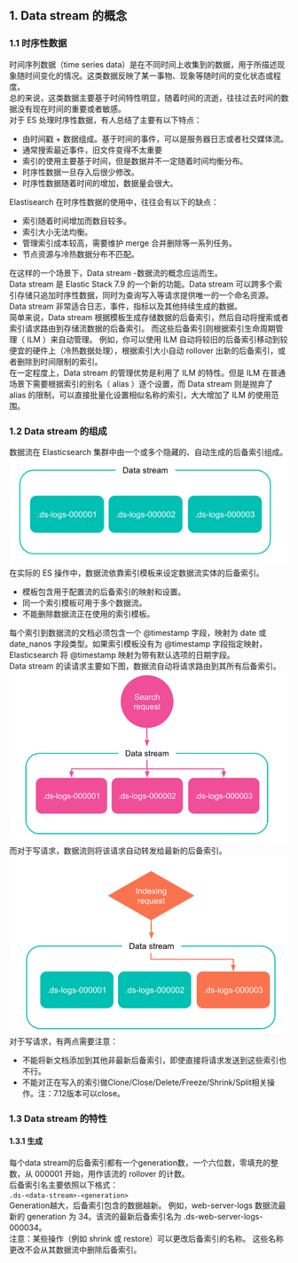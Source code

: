 ## 1.	Data stream 的概念
### 1.1 时序性数据
时间序列数据（time series data）是在不同时间上收集到的数据，用于所描述现象随时间变化的情况。这类数据反映了某一事物、现象等随时间的变化状态或程度。  
总的来说，这类数据主要基于时间特性明显，随着时间的流逝，往往过去时间的数据没有现在时间的重要或者敏感。  
对于 ES 处理时序性数据，有人总结了主要有以下特点：  
* 由时间戳 + 数据组成。基于时间的事件，可以是服务器日志或者社交媒体流。
* 通常搜索最近事件，旧文件变得不太重要
* 索引的使用主要基于时间，但是数据并不一定随着时间均衡分布。
* 时序性数据一旦存入后很少修改。
* 时序性数据随着时间的增加，数据量会很大。  

Elastisearch 在时序性数据的使用中，往往会有以下的缺点：  
* 索引随着时间增加而数目较多。
* 索引大小无法均衡。
* 管理索引成本较高，需要维护 merge 合并删除等一系列任务。
* 节点资源与冷热数据分布不匹配。  

在这样的一个场景下，Data stream -数据流的概念应运而生。  
Data stream 是 Elastic Stack 7.9 的一个新的功能。Data stream 可以跨多个索引存储只追加时序性数据，同时为查询写入等请求提供唯一的一个命名资源。 Data stream 非常适合日志，事件，指标以及其他持续生成的数据。  
简单来说，Data stream 根据模板生成存储数据的后备索引，然后自动将搜索或者索引请求路由到存储流数据的后备索引。 而这些后备索引则根据索引生命周期管理（ ILM ）来自动管理。 例如，你可以使用 ILM 自动将较旧的后备索引移动到较便宜的硬件上（冷热数据处理），根据索引大小自动 rollover 出新的后备索引，或者删除到时间限制的索引。  
在一定程度上，Data stream 的管理优势是利用了 ILM 的特性。但是 ILM 在普通场景下需要根据索引的别名（ alias ）逐个设置，而 Data stream 则是抛弃了 alias 的限制，可以直接批量化设置相似名称的索引，大大增加了 ILM 的使用范围。  
### 1.2 Data stream 的组成
数据流在 Elasticsearch 集群中由一个或多个隐藏的、自动生成的后备索引组成。  
![Data stream 01](https://github.com/kin122/duoankin.github.io/blob/main/elasticsearch/images/%E6%95%B0%E6%8D%AE%E6%B5%81-01.png)  
在实际的 ES 操作中，数据流依靠索引模板来设定数据流实体的后备索引。  
* 模板包含用于配置流的后备索引的映射和设置。
* 同一个索引模板可用于多个数据流。
* 不能删除数据流正在使用的索引模板。  

每个索引到数据流的文档必须包含一个 @timestamp 字段，映射为 date 或 date_nanos 字段类型。如果索引模板没有为 @timestamp 字段指定映射， Elasticsearch 将 @timestamp 映射为带有默认选项的日期字段。  
Data stream 的读请求主要如下图，数据流自动将请求路由到其所有后备索引。  
![Data stream 02](https://github.com/kin122/duoankin.github.io/blob/main/elasticsearch/images/%E6%95%B0%E6%8D%AE%E6%B5%81-02.png)  
而对于写请求，数据流则将该请求自动转发给最新的后备索引。  
![Data stream 03](https://github.com/kin122/duoankin.github.io/blob/main/elasticsearch/images/%E6%95%B0%E6%8D%AE%E6%B5%81-03.png)  
对于写请求，有两点需要注意：  
* 不能将新文档添加到其他非最新后备索引，即使直接将请求发送到这些索引也不行。
* 不能对正在写入的索引做Clone/Close/Delete/Freeze/Shrink/Split相关操作。注：7.12版本可以close。 

### 1.3 Data stream 的特性
#### 1.3.1 生成
每个data stream的后备索引都有一个generation数，一个六位数，零填充的整数，从 000001 开始，用作该流的 rollover 的计数。  
后备索引名主要依照以下格式：  
`.ds-<data-stream>-<generation>`  
Generation越大，后备索引包含的数据越新。 例如，web-server-logs 数据流最新的 generation 为 34。该流的最新后备索引名为 .ds-web-server-logs-000034。  
注意：某些操作（例如 shrink 或 restore）可以更改后备索引的名称。 这些名称更改不会从其数据流中删除后备索引。  

